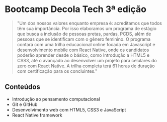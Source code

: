 # Bootcamp Decola Tech 3ª edição

> "Um dos nossos valores enquanto empresa é: acreditamos que todos têm sua importância. Por isso elaboramos um programa de estágio que busca a inclusão de pessoas pretas, pardas, PCDS, além de pessoas que se identificam com o gênero feminino. O programa contará com uma trilha educacional online focada em Javascript e desenvolvimento mobile com React Native, onde os candidatos poderão aprender desde o básico, como Introdução a HTML5 e CSS3, até o avançado ao desenvolver um projeto para celulares do zero com React Native. A trilha completa terá 61 horas de duração com certificação para os concluintes."

## Conteúdos
  - Introdução ao pensamento computacional
  - Git e GitHub
  - Desenvolvimento web com HTML5, CSS3 e JavaScript
  - React Native framework 